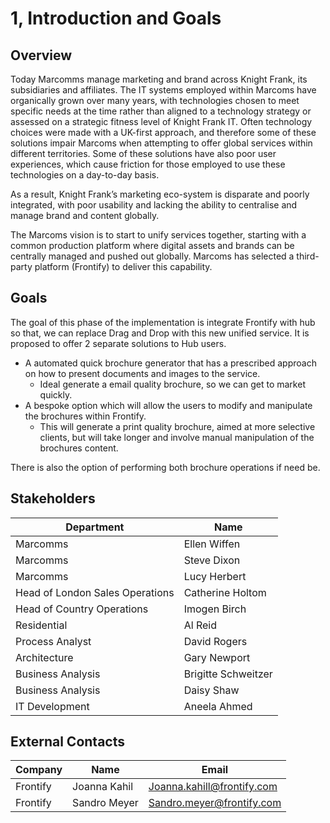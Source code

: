 # 1, Introduction and Goals

## Overview

Today Marcomms manage marketing and brand across Knight Frank, its subsidiaries and affiliates. The IT systems employed within Marcoms have organically grown over many years, with technologies chosen to meet specific needs at the time rather than aligned to a technology strategy or assessed on a strategic fitness level of Knight Frank IT. Often technology choices were made with a UK-first approach, and therefore some of these solutions impair Marcoms when attempting to offer global services within different territories. Some of these solutions have also poor user experiences, which cause friction for those employed to use these technologies on a day-to-day basis.

As a result, Knight Frank’s marketing eco-system is disparate and poorly integrated, with poor usability and lacking the ability to centralise and manage brand and content globally.

The Marcoms vision is to start to unify services together, starting with a common production platform where digital assets and brands can be centrally managed and pushed out globally. Marcoms has selected a third-party platform (Frontify) to deliver this capability.

## Goals

The goal of this phase of the implementation is integrate Frontify with hub so that, we can replace Drag and Drop with this new unified service. It is proposed to offer 2 separate solutions to Hub users.

* A automated quick brochure generator that has a prescribed approach on how to present documents and images to the service.
  * Ideal generate a email quality brochure, so we can get to market quickly.
* A bespoke option which will allow the users to modify and manipulate the brochures within Frontify.
  * This will generate a print quality brochure, aimed at more selective clients, but will take longer and involve manual manipulation of the brochures content.

There is also the option of performing both brochure operations if need be.

## Stakeholders

| Department                      | Name                |
| ------------------------------- | ------------------- |
| Marcomms                        | Ellen Wiffen        |
| Marcomms                        | Steve Dixon         |
| Marcomms                        | Lucy Herbert        |
| Head of London Sales Operations | Catherine Holtom    |
| Head of Country Operations      | Imogen Birch        |
| Residential                     | Al Reid             |
| Process Analyst                 | David Rogers        |
| Architecture                    | Gary Newport        |
| Business Analysis               | Brigitte Schweitzer |
| Business Analysis               | Daisy Shaw          |
| IT Development                  | Aneela Ahmed        |

## External Contacts

| Company  | Name         | Email                      |
| -------- | ------------ | -------------------------- |
| Frontify | Joanna Kahil | Joanna.kahill@frontify.com |
| Frontify | Sandro Meyer | Sandro.meyer@frontify.com  |
